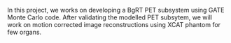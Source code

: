 In this project, we works on developing a BgRT PET subsystem using GATE Monte Carlo code. After validating the modelled PET subsytem, we will work on motion corrected image reconstructions using XCAT phantom for few organs.
